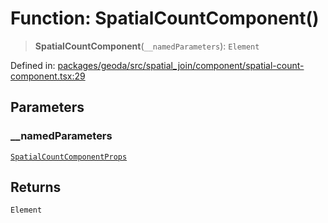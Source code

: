 # Function: SpatialCountComponent()

> **SpatialCountComponent**(`__namedParameters`): `Element`

Defined in: [packages/geoda/src/spatial\_join/component/spatial-count-component.tsx:29](https://github.com/GeoDaCenter/openassistant/blob/2cb8f20a901f3385efeb40778248119c5e49db78/packages/geoda/src/spatial_join/component/spatial-count-component.tsx#L29)

## Parameters

### \_\_namedParameters

[`SpatialCountComponentProps`](../type-aliases/SpatialCountComponentProps.md)

## Returns

`Element`
